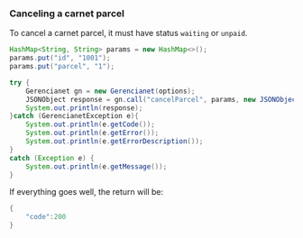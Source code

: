 ### Canceling a carnet parcel

To cancel a carnet parcel, it must have status `waiting` or `unpaid`.

```java
HashMap<String, String> params = new HashMap<>();
params.put("id", "1001");
params.put("parcel", "1");

try {
	Gerencianet gn = new Gerencianet(options);
	JSONObject response = gn.call("cancelParcel", params, new JSONObject());
	System.out.println(response);
}catch (GerencianetException e){
	System.out.println(e.getCode());
	System.out.println(e.getError());
	System.out.println(e.getErrorDescription());
}
catch (Exception e) {
	System.out.println(e.getMessage());
}

```

If everything goes well, the return will be:

```java
{
	"code":200
}
```
